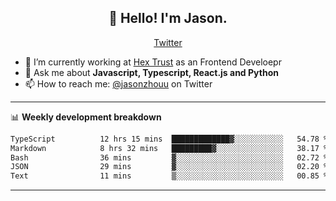 <h2 align="center">👋 Hello! I'm Jason.</h2>
<p align="center">
  <a href="https://twitter.com/jasonzhouu">Twitter</a>
</p>


- 🔭 I’m currently working at [Hex Trust](https://hextrust.com/) as an Frontend Develoepr
- 💬 Ask me about **Javascript, Typescript, React.js and Python**
- 📫 How to reach me: [@jasonzhouu](https://twitter.com/jasonzhouu) on Twitter

-------

📊 **Weekly development breakdown**
<!--START_SECTION:waka-->

```txt
TypeScript          12 hrs 15 mins  █████████████▓░░░░░░░░░░░   54.78 %
Markdown            8 hrs 32 mins   █████████▓░░░░░░░░░░░░░░░   38.17 %
Bash                36 mins         ▓░░░░░░░░░░░░░░░░░░░░░░░░   02.72 %
JSON                29 mins         ▓░░░░░░░░░░░░░░░░░░░░░░░░   02.20 %
Text                11 mins         ▒░░░░░░░░░░░░░░░░░░░░░░░░   00.85 %
```

<!--END_SECTION:waka-->

-------
